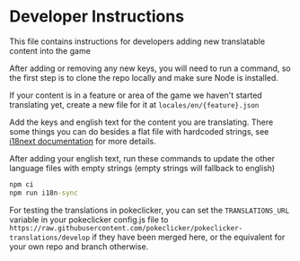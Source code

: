 # Developer Instructions
This file contains instructions for developers adding new translatable content into the game

After adding or removing any new keys, you will need to run a command, so the first step is to clone the repo locally and make sure Node is installed.

If your content is in a feature or area of the game we haven't started translating yet, create a new file for it at `locales/en/{feature}.json`

Add the keys and english text for the content you are translating. There some things you can do besides a flat file with hardcoded strings, see [i18next documentation](https://www.i18next.com/translation-function/interpolation) for more details.

After adding your english text, run these commands to update the other language files with empty strings (empty strings will fallback to english)
```cmd
npm ci
npm run i18n-sync
```

For testing the translations in pokeclicker, you can set the `TRANSLATIONS_URL` variable in your pokeclicker config.js file to `https://raw.githubusercontent.com/pokeclicker/pokeclicker-translations/develop` if they have been merged here, or the equivalent for your own repo and branch otherwise.
